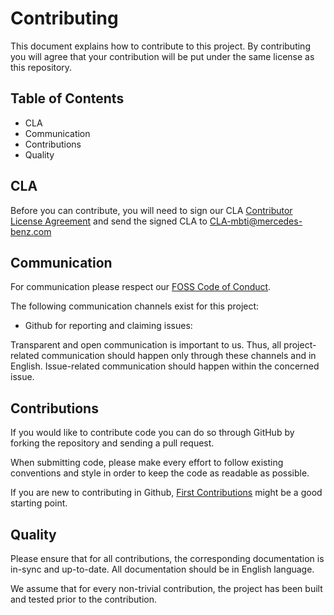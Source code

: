 <!-- SPDX-License-Identifier: MIT -->
# Contributing

This document explains how to contribute to this project.
By contributing you will agree that your contribution will be put under the same license as this repository.

## Table of Contents
- CLA
- Communication
- Contributions
- Quality

## CLA

Before you can contribute, you will need to sign our CLA [Contributor License Agreement](https://github.com/mercedes-benz/foss/blob/master/cla/2022-04-25_MB_FOSS_CLA_MBTI.pdf) and send the signed CLA to <CLA-mbti@mercedes-benz.com> 

## Communication

For communication please respect our [FOSS Code of Conduct](https://github.com/mercedes-benz/foss/blob/master/CODE_OF_CONDUCT.md).

The following communication channels exist for this project:
- Github for reporting and claiming issues:  

Transparent and open communication is important to us. 
Thus, all project-related communication should happen only through these channels and in English. 
Issue-related communication should happen within the concerned issue.

## Contributions
If you would like to contribute code you can do so through GitHub by forking the repository and sending a pull request.

When submitting code, please make every effort to follow existing conventions and style in order to keep the code as readable as possible.

If you are new to contributing in Github, [First Contributions](https://github.com/firstcontributions/first-contributions) might be a good starting point.

## Quality
Please ensure that for all contributions, the corresponding documentation is in-sync and up-to-date. All documentation should be in English language. 

We assume that for every non-trivial contribution, the project has been built and tested prior to the contribution. 
